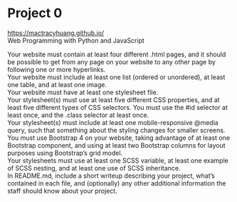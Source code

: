 # Project 0
https://mactracyhuang.github.io/  
Web Programming with Python and JavaScript

Your website must contain at least four different .html pages, and it should be possible to get from any page on your website to any other page by following one or more hyperlinks.  
Your website must include at least one list (ordered or unordered), at least one table, and at least one image.  
Your website must have at least one stylesheet file.  
Your stylesheet(s) must use at least five different CSS properties, and at least five different types of CSS selectors. You must use the #id selector at least once, and the .class selector at least once.  
Your stylesheet(s) must include at least one mobile-responsive @media query, such that something about the styling changes for smaller screens.  
You must use Bootstrap 4 on your website, taking advantage of at least one Bootstrap component, and using at least two Bootstrap columns for layout purposes using Bootstrap’s grid model.  
Your stylesheets must use at least one SCSS variable, at least one example of SCSS nesting, and at least one use of SCSS inheritance.  
In README.md, include a short writeup describing your project, what’s contained in each file, and (optionally) any other additional information the staff should know about your project.  
